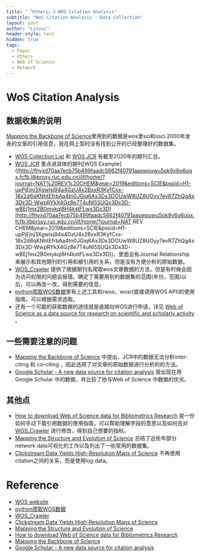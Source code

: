 ```yaml
---
title: "「Others」3 WOS Citation Analysis"
subtitle: "WoS Citation Analysis - Data Collection"
layout: post
author: "Linsui"
header-style: text
hidden: true
tags:
  - Paper
  - Others
  - Web of Science
  - Network
---
```

# WoS Citation Analysis

## 数据收集的说明

[Mapping the Backbone of Science](https://www.researchgate.net/publication/220365044_Mapping_the_Backbone_of_Science)里用到的数据是wos里sci和ssci 2000年发表的文章的引用信息，我在网上暂时没有找到公开的已经整理好的数据集。

- [WOS Collection List](https://mjl.clarivate.com/collection-list-downloads) 和 [WOS JCR]( http://fhyxa7c727d884744f15a180f8aa826e027cswpuwu5ok9v6o6oqx.fcfb.libproxy.ruc.edu.cn/JCRJournalHomeAction.action# ) 有截至2020年的期刊汇总。
-  [WOS JCR]( http://fhyxa7c727d884744f15a180f8aa826e027cswpuwu5ok9v6o6oqx.fcfb.libproxy.ruc.edu.cn/JCRJournalHomeAction.action# ) 里点进具体的期刊[WOS Example]([http://fhyxd70aa7ecb75b499faadc5662f40791aaswpuwu5ok9v6o6oqx.fcfb.libproxy.ruc.edu.cn/jif/home/?journal=NAT%20REV%20CHEM&year=2019&editions=SCIE&pssid=H1-upPjEjnj3XgwIsj94a4GzU4x2BxxR3KyfCxx-18x2d6qKNhtEfrbAa4tn0JGiq6Ax3Dx3DOUwW8UZ8UOyy7evR7ZhQgAx3Dx3D-WwpRYkX4Gz8e7T4uNl5SUQx3Dx3D-wBEj1mx2B0mykql8H4kstFLwx3Dx3D](http://fhyxd70aa7ecb75b499faadc5662f40791aaswpuwu5ok9v6o6oqx.fcfb.libproxy.ruc.edu.cn/jif/home/?journal=NAT REV CHEM&year=2019&editions=SCIE&pssid=H1-upPjEjnj3XgwIsj94a4GzU4x2BxxR3KyfCxx-18x2d6qKNhtEfrbAa4tn0JGiq6Ax3Dx3DOUwW8UZ8UOyy7evR7ZhQgAx3Dx3D-WwpRYkX4Gz8e7T4uNl5SUQx3Dx3D-wBEj1mx2B0mykql8H4kstFLwx3Dx3D))，里面会有Journal Relationship来展示和其他期刊的引用和被引用的关系，但是没有方便分析的原始数据。
- [WOS_Crawler](https://github.com/tomleung1996/wos_crawl) 提供了根据期刊名爬取wos文章数据的方法，但是有时候会因为访问权限的问题会报错。确定了需要用到的数据集的范围(年份，范围)以后，可以再改一改，得到需要的信息。
- [python爬取WOS数据](https://mp.weixin.qq.com/s/XdZrUx22jwhJPkcDOnzrrw)里有上述工具和rwos，wosr(直接调用WOS API)的使用指南，可以根据需求选取。
- 还有一个可能的获取数据的途径就是直接向WOS进行申请，详见 [Web of Science as a data source for research on scientific and scholarly activity  ](https://doi.org/10.1162/qss_a_00018)。

## 一些需要注意的问题

- [Mapping the Backbone of Science](https://www.researchgate.net/publication/220365044_Mapping_the_Backbone_of_Science) 中提出，JCR中的数据无法分析inter-citing 和 co-citing ，因此选用了对文章的原始数据进行分析的的方法。
- [Google Scholar - A new data source for citation analysis](https://harzing.com/publications/white-papers/google-scholar-a-new-data-source-for-citation-analysis) 提出现在用Google Scholar 中的数据，并比较了他与Web of Science 中数据的优劣。

## 其他点

- [How to download Web of Science data for Bibliometrics Research](http://cluster.ischool.drexel.edu/~cchen/citespace/doc/tutorial/how_to/1.download_from_WOS.pdf) 是一份如何手动下载引用数据的使用指南，可以帮助理解字段的意思以及如何去对[WOS_Crawler](https://github.com/tomleung1996/wos_crawl) 进行修改，得到自己想要的指标。
- [Mapping the Structure and Evolution of Science](https://grants.nih.gov/grants/km/oerrm/oer_km_events/borner.pdf) 总结了近些年部分network data可视化的工作以及列出了一些常用的数据集。
- [Clickstream Data Yields High-Resolution Maps of Science](https://doi.org/10.1371/journal.pone.0004803) 不再使用citation之间的关系，而是使用log data。

# Reference

- [WOS website](http://apps.webofknowledge.com/UA_GeneralSearch_input.do?product=UA&search_mode=GeneralSearch&SID=7CROEqv8cv1x71Ns9tb&preferencesSaved=)
- [python爬取WOS数据](https://mp.weixin.qq.com/s/XdZrUx22jwhJPkcDOnzrrw)
- [WOS_Crawler](https://github.com/tomleung1996/wos_crawl)
- [Clickstream Data Yields High-Resolution Maps of Science](https://doi.org/10.1371/journal.pone.0004803)
- [Mapping the Structure and Evolution of Science](https://grants.nih.gov/grants/km/oerrm/oer_km_events/borner.pdf)
- [How to download Web of Science data for Bibliometrics Research](http://cluster.ischool.drexel.edu/~cchen/citespace/doc/tutorial/how_to/1.download_from_WOS.pdf)
- [Mapping the Backbone of Science](https://www.researchgate.net/publication/220365044_Mapping_the_Backbone_of_Science)
- [Google Scholar - A new data source for citation analysis](https://harzing.com/publications/white-papers/google-scholar-a-new-data-source-for-citation-analysis)
